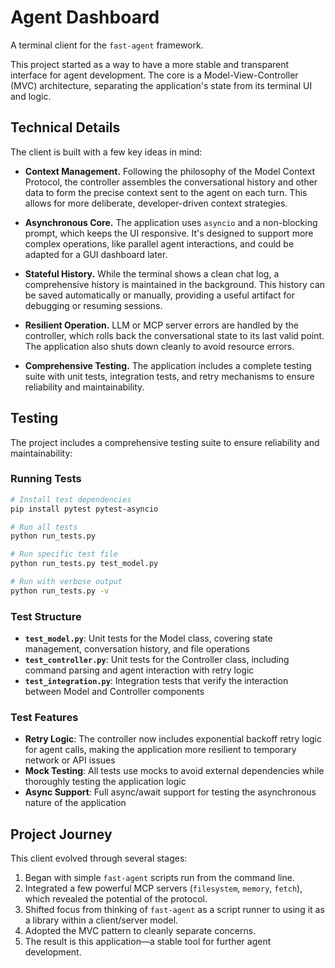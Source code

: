# Agent Dashboard

A terminal client for the `fast-agent` framework.

This project started as a way to have a more stable and transparent interface for agent development. The core is a Model-View-Controller (MVC) architecture, separating the application's state from its terminal UI and logic.

## Technical Details

The client is built with a few key ideas in mind:

*   **Context Management.** Following the philosophy of the Model Context Protocol, the controller assembles the conversational history and other data to form the precise context sent to the agent on each turn. This allows for more deliberate, developer-driven context strategies.

*   **Asynchronous Core.** The application uses `asyncio` and a non-blocking prompt, which keeps the UI responsive. It's designed to support more complex operations, like parallel agent interactions, and could be adapted for a GUI dashboard later.

*   **Stateful History.** While the terminal shows a clean chat log, a comprehensive history is maintained in the background. This history can be saved automatically or manually, providing a useful artifact for debugging or resuming sessions.

*   **Resilient Operation.** LLM or MCP server errors are handled by the controller, which rolls back the conversational state to its last valid point. The application also shuts down cleanly to avoid resource errors.

*   **Comprehensive Testing.** The application includes a complete testing suite with unit tests, integration tests, and retry mechanisms to ensure reliability and maintainability.

## Testing

The project includes a comprehensive testing suite to ensure reliability and maintainability:

### Running Tests

```bash
# Install test dependencies
pip install pytest pytest-asyncio

# Run all tests
python run_tests.py

# Run specific test file
python run_tests.py test_model.py

# Run with verbose output
python run_tests.py -v
```

### Test Structure

- **`test_model.py`**: Unit tests for the Model class, covering state management, conversation history, and file operations
- **`test_controller.py`**: Unit tests for the Controller class, including command parsing and agent interaction with retry logic
- **`test_integration.py`**: Integration tests that verify the interaction between Model and Controller components

### Test Features

- **Retry Logic**: The controller now includes exponential backoff retry logic for agent calls, making the application more resilient to temporary network or API issues
- **Mock Testing**: All tests use mocks to avoid external dependencies while thoroughly testing the application logic
- **Async Support**: Full async/await support for testing the asynchronous nature of the application

## Project Journey

This client evolved through several stages:

1.  Began with simple `fast-agent` scripts run from the command line.
2.  Integrated a few powerful MCP servers (`filesystem`, `memory`, `fetch`), which revealed the potential of the protocol.
3.  Shifted focus from thinking of `fast-agent` as a script runner to using it as a library within a client/server model.
4.  Adopted the MVC pattern to cleanly separate concerns.
5.  The result is this application—a stable tool for further agent development.
